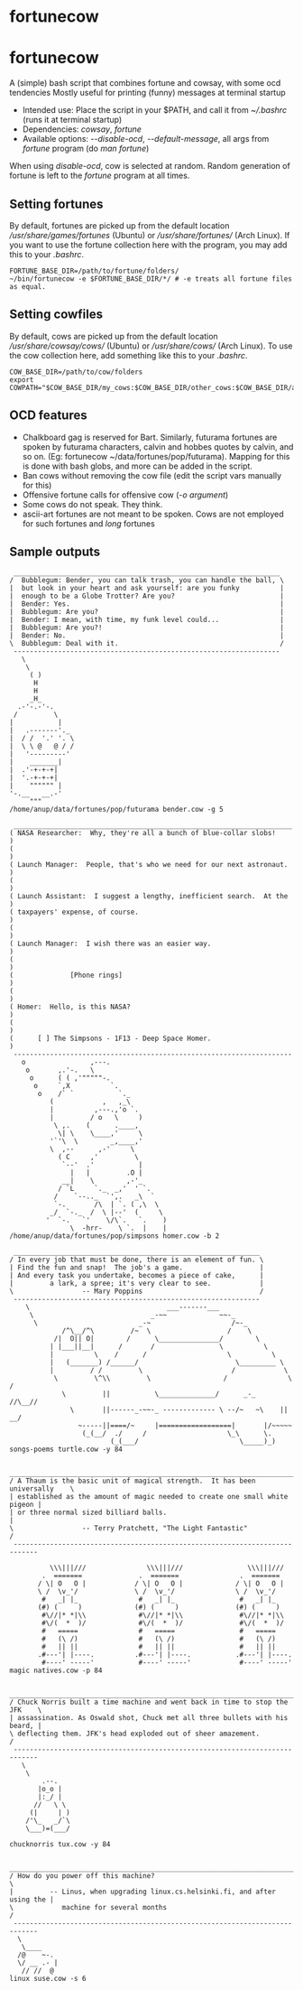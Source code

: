 fortunecow
==========
fortunecow 
==========

A (simple) bash script that combines fortune and cowsay, with some ocd tendencies
Mostly useful for printing (funny) messages at terminal startup

* Intended use: Place the script in your $PATH, and call it from *~/.bashrc* (runs it at terminal startup) 
* Dependencies: *cowsay*, *fortune*
* Available options: *--disable-ocd*, *--default-message*, all args from *fortune* program (do *man fortune*)

When using *disable-ocd*, cow is selected at random. Random generation of fortune is left to the *fortune* program at all times.

## Setting fortunes

By default, fortunes are picked up from the default location */usr/share/games/fortunes* (Ubuntu) or */usr/share/fortunes/* (Arch Linux).
If you want to use the fortune collection here with the program, you may add this to your *.bashrc*.

    FORTUNE_BASE_DIR=/path/to/fortune/folders/
    ~/bin/fortunecow -e $FORTUNE_BASE_DIR/*/ # -e treats all fortune files as equal.

## Setting cowfiles

By default, cows are picked up from the default location */usr/share/cowsay/cows/* (Ubuntu) or */usr/share/cows/* (Arch Linux).
To use the cow collection here, add something like this to your *.bashrc*.

    COW_BASE_DIR=/path/to/cow/folders
    export COWPATH="$COW_BASE_DIR/my_cows:$COW_BASE_DIR/other_cows:$COW_BASE_DIR/aur_cows:$COW_BASE_DIR/ubuntu_cows"

## OCD features

* Chalkboard gag is reserved for Bart. Similarly, futurama fortunes are spoken by futurama characters,
  calvin and hobbes quotes by calvin, and so on. (Eg: fortunecow ~/data/fortunes/pop/futurama).
  Mapping for this is done with bash globs, and more can be added in the script.
* Ban cows without removing the cow file (edit the script vars manually for this)
* Offensive fortune calls for offensive cow (*-o argument*)
* Some cows do not speak. They think.
* ascii-art fortunes are not meant to be spoken. Cows are not employed for such fortunes and *long* fortunes

## Sample outputs
     __________________________________________________________________
    /  Bubblegum: Bender, you can talk trash, you can handle the ball, \
    |  but look in your heart and ask yourself: are you funky          |
    |  enough to be a Globe Trotter? Are you?                          |
    |  Bender: Yes.                                                    |
    |  Bubblegum: Are you?                                             |
    |  Bender: I mean, with time, my funk level could...               |
    |  Bubblegum: Are you?!                                            |
    |  Bender: No.                                                     |
    \  Bubblegum: Deal with it.                                        /
     ------------------------------------------------------------------
       \
        \
         ( )
          H
          H
         _H_
      .-'-.-'-.
     /         \
    |           |
    |   .-------'._
    |  / /  '.' '. \
    |  \ \ @   @ / /
    |   '---------'
    |    _______|
    |  .'-+-+-+|
    |  '.-+-+-+|
    |    """""" |
    '-.__   __.-'
         """
    /home/anup/data/fortunes/pop/futurama bender.cow -g 5

     _____________________________________________________________________
    ( NASA Researcher:  Why, they're all a bunch of blue-collar slobs!    )
    (                                                                     )
    ( Launch Manager:  People, that's who we need for our next astronaut. )
    (                                                                     )
    ( Launch Assistant:  I suggest a lengthy, inefficient search.  At the )
    ( taxpayers' expense, of course.                                      )
    (                                                                     )
    ( Launch Manager:  I wish there was an easier way.                    )
    (                                                                     )
    (              [Phone rings]                                          )
    (                                                                     )
    ( Homer:  Hello, is this NASA?                                        )
    (                                                                     )
    (      [ ] The Simpsons - 1F13 - Deep Space Homer.                    )
     ---------------------------------------------------------------------
       o                ,---. 
        o       ,.'-.   \ 
         o      ( ( ,'"""""-. 
          o     `,X          `. 
           o    /` `           `._ 
              (            ,   ,_\ 
              |          ,---.,'o `. 
              |         / o   \     ) 
               \ ,.    (      .____, 
                \| \    \____,'     \ 
              '`'\  \        _,____,' 
              \  ,--      ,-'     \ 
                ( C     ,'         \ 
                 `--'  .'           | 
                   |   |         .O | 
                 __|    \        ,-'_ 
                / `L     `._  _,'  ' `. 
               /    `--.._  `',.   _\  ` 
               `-.       /\  | `. ( ,\  \ 
              _/  `-._  /  \ |--'  (     \ 
             '  `-.   `'    \/\`.   `.    ) 
                   \  -hrr-    \ `.  |    | 
    /home/anup/data/fortunes/pop/simpsons homer.cow -b 2

     _____________________________________________________________
    / In every job that must be done, there is an element of fun. \
    | Find the fun and snap!  The job's a game.                   |
    | And every task you undertake, becomes a piece of cake,      |
    |         a lark, a spree; it's very clear to see.            |
    \                 -- Mary Poppins                             /
     -------------------------------------------------------------
        \                                  ___-------___
         \                             _-~~             ~~-_
          \                         _-~                    /~-_
                 /^\__/^\         /~  \                   /    \
               /|  O|| O|        /      \_______________/        \
              | |___||__|      /       /                \          \
              |          \    /      /                    \          \
              |   (_______) /______/                        \_________ \
              |         / /         \                      /            \
               \         \^\\         \                  /               \     /
                 \         ||           \______________/      _-_       //\__//
                   \       ||------_-~~-_ ------------- \ --/~   ~\    || __/
                     ~-----||====/~     |==================|       |/~~~~~
                      (_(__/  ./     /                    \_\      \.
                             (_(___/                         \_____)_)
    songs-poems turtle.cow -y 84

     ____________________________________________________________________________
    / A Thaum is the basic unit of magical strength.  It has been universally    \
    | established as the amount of magic needed to create one small white pigeon |
    | or three normal sized billiard balls.                                      |
    \                 -- Terry Pratchett, "The Light Fantastic"                  /
     ----------------------------------------------------------------------------
             
              \\\|||///               \\\|||///                \\\|||///
            .  =======              .  =======               .  =======
           / \| O   O |            / \| O   O |             / \| O   O |
           \ /  \v_'/              \ /  \v_'/               \ /  \v_'/
            #   _| |_               #   _| |_                #   _| |_
           (#) (     )             (#) (     )              (#) (     )
            #\//|* *|\\             #\//|* *|\\              #\//|* *|\\
            #\/(  *  )/             #\/(  *  )/              #\/(  *  )/
            #   =====               #   =====                #   =====
            #   (\ /)               #   (\ /)                #   (\ /)
            #   || ||               #   || ||                #   || ||
           .#---'| |----.          .#---'| |----.           .#---'| |----.
            #----' -----'           #----' -----'            #----' -----'
    magic natives.cow -p 84

     ____________________________________________________________________________
    / Chuck Norris built a time machine and went back in time to stop the JFK    \
    | assassination. As Oswald shot, Chuck met all three bullets with his beard, |
    \ deflecting them. JFK's head exploded out of sheer amazement.               /
     ----------------------------------------------------------------------------
       \
        \
            .--.
           |o_o |
           |:_/ |
          //   \ \
         (|     | )
        /'\_   _/`\
        \___)=(___/

    chucknorris tux.cow -y 84

     ____________________________________________________________________________
    / How do you power off this machine?                                         \
    |         -- Linus, when upgrading linux.cs.helsinki.fi, and after using the |
    \            machine for several months                                      /
     ----------------------------------------------------------------------------
      \
       \____
      /@    ~-.
      \/ __ .- |
       // //  @
    linux suse.cow -s 6
